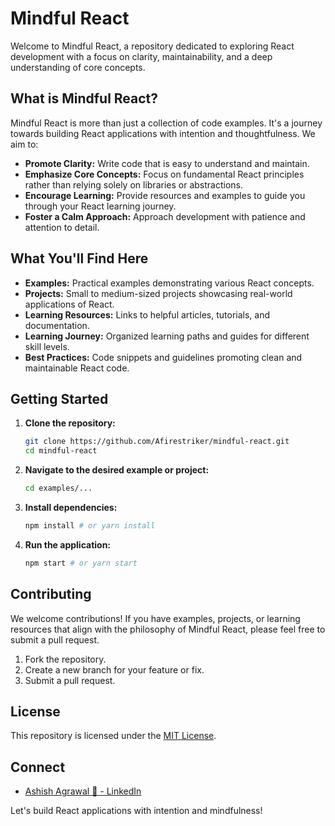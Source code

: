 # Mindful React

Welcome to Mindful React, a repository dedicated to exploring React development with a focus on clarity, maintainability, and a deep understanding of core concepts.

## What is Mindful React?

Mindful React is more than just a collection of code examples. It's a journey towards building React applications with intention and thoughtfulness. We aim to:

* **Promote Clarity:** Write code that is easy to understand and maintain.
* **Emphasize Core Concepts:** Focus on fundamental React principles rather than relying solely on libraries or abstractions.
* **Encourage Learning:** Provide resources and examples to guide you through your React learning journey.
* **Foster a Calm Approach:** Approach development with patience and attention to detail.

## What You'll Find Here

* **Examples:** Practical examples demonstrating various React concepts.
* **Projects:** Small to medium-sized projects showcasing real-world applications of React.
* **Learning Resources:** Links to helpful articles, tutorials, and documentation.
* **Learning Journey:** Organized learning paths and guides for different skill levels.
* **Best Practices:** Code snippets and guidelines promoting clean and maintainable React code.

## Getting Started

1.  **Clone the repository:**

    ```bash
    git clone https://github.com/Afirestriker/mindful-react.git
    cd mindful-react
    ```

2.  **Navigate to the desired example or project:**

    ```bash
    cd examples/...
    ```

3.  **Install dependencies:**

    ```bash
    npm install # or yarn install
    ```

4.  **Run the application:**

    ```bash
    npm start # or yarn start
    ```

## Contributing

We welcome contributions! If you have examples, projects, or learning resources that align with the philosophy of Mindful React, please feel free to submit a pull request.

1.  Fork the repository.
2.  Create a new branch for your feature or fix.
3.  Submit a pull request.

## License

This repository is licensed under the [MIT License](LICENSE).

## Connect

* [Ashish Agrawal 🚀 - LinkedIn](https://www.linkedin.com/in/iashish-agrawal/)

Let's build React applications with intention and mindfulness!
